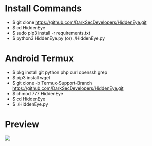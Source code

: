 <h1>Install Commands</h1>

* $ git clone https://github.com/DarkSecDevelopers/HiddenEye.git
* $ cd HiddenEye
* $ sudo pip3 install -r requirements.txt
* $ python3 HiddenEye.py (or) ./HiddenEye.py  


<h1>Android Termux</h1>

* $ pkg install git python php curl openssh grep
* $ pip3 install wget 
* $ git clone -b Termux-Support-Branch https://github.com/DarkSecDevelopers/HiddenEye.git
* $ chmod 777 HiddenEye
* $ cd HiddenEye
* $ ./HiddenEye.py

<h1>Preview</h1>

<img src ="https://cdn.cyberpunk.rs/wp-content/uploads/2019/09/hiddeneye_bg.jpg"></img>


       
